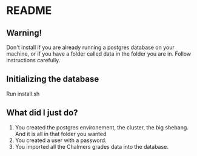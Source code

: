README
======

Warning!
--------

Don't install if you are already running a postgres database on your machine, or if you have a folder called data in the folder you are in. Follow instructions carefully.

Initializing the database
-------------------------

Run install.sh <folder-where-you-want-the-databast> <database-name>

What did I just do?
-------------------

1. You created the postgres environement, the cluster, the big shebang. And it is all in that folder you wanted
1. You created a user with a password.
1. You imported all the Chalmers grades data into the database.
